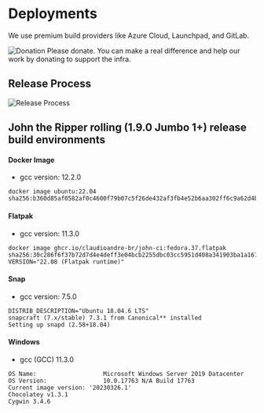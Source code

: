 # Deployments

We use premium build providers like Azure Cloud, Launchpad, and GitLab.

![Donation](https://img.shields.io/badge/Donate-Yes-brightgreen?style=flat&logo=github-sponsors) Please donate. You can make a real difference and help our work by donating to support the infra.

## Release Process

![Release Process](https://mermaid.ink/img/pako:eNp9km1r2zAQx7_KoVcrNCmBUkowHondh7CEhXljgzgvztYlEbYlIUvdQ5zvXskpZS2mevWXdL_7n053ZKXixKZsb1Af4HuaS_BrtlljWeFeyP0WRqO4W7SQLEBVnzuYf4oKE69QOqwhs2is0-FkPB5fnOl5QGA-2TyQhUw5UxIk3iZE3RvVwA_dWkPYbF_iJz2QHNdGPQlOpj2dL5Le-0HYJRbev4N0s8PpDkec2soqDX3GGu0aq-3_yBKdLA8aeQd3A0gmUW_fWTy6AmalFUq2HdwPQKkqKzJBLRrc0xt-9s8ZgpSevq6zDh4H6J9CcvW7DfLmuhD2DU5_NBnRkLRYh4i5sEa0BCtViPqcV_uqvgzknUlulOC9_LYCgl-3N2ETiThysVSg-4-k6MrF0ZWIP_RNhClrCo1eDnVN1ejLgslkfP36jg-92CVryDQouJ-wY3DOmT1QQzmbeslph662OcvlyYeisyr7K0s2tcbRJXOao6VUoJ_Nhvlq6pZOz8BT4jk?type=png)

## John the Ripper rolling (1.9.0 Jumbo 1+) release build environments

#### Docker Image

- gcc version: 12.2.0

```text
docker image ubuntu:22.04
sha256:b360d85af0582af0c4600f79b07c5f26de432af3fb4e52b6aa302ff6c9a62d4b
```

#### Flatpak

- gcc version: 11.3.0

```text
docker image ghcr.io/claudioandre-br/john-ci:fedora.37.flatpak
sha256:30c286f6f37b72d7d4e4deff3e04bcb2255dbc03cc5951d408a341903ba1a167
VERSION="22.08 (Flatpak runtime)"
```

#### Snap

- gcc version: 7.5.0

```text
DISTRIB_DESCRIPTION="Ubuntu 18.04.6 LTS"
snapcraft (7.x/stable) 7.3.1 from Canonical** installed
Setting up snapd (2.58+18.04)
```

#### Windows

- gcc (GCC) 11.3.0

```text
OS Name:                   Microsoft Windows Server 2019 Datacenter
OS Version:                10.0.17763 N/A Build 17763
Current image version: '20230326.1'
Chocolatey v1.3.1
Cygwin 3.4.6
```
